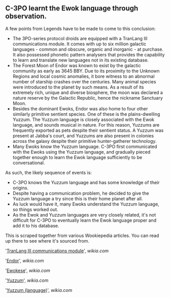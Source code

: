 ## C-3PO learnt the Ewok language through observation. ##

A few points from Legends have to be made to come to this conclusion:

 - The 3PO-series protocol droids are equipped with a TranLang III communications module. It comes with up to six million galactic languages - common and obscure, organic and inorganic - at purchase. It also possessed phonetic pattern analysers that provides the capability to learn and translate new languages not in its existing database.
 - The Forest Moon of Endor was known to exist by the galactic community as early as 3645 BBY. Due to its proximity to the Unknown Regions and local cosmic anomalies, it bore witness to an abnormal number of starship crashes over the centuries. Many animal species were introduced to the planet by such means. As a result of its extremely rich, unique and diverse biosphere, the moon was declared a nature reserve by the Galactic Republic, hence the nickname Sanctuary Moon.
 - Besides the dominant Ewoks, Endor was also home to four other similarly primitive sentient species. One of these is the plains-dwelling Yuzzum. The Yuzzum language is closely associated with the Ewok language, and sounds musical in nature. For this reason, Yuzzums are frequently exported as pets despite their sentient status. A Yuzzum was present at Jabba's court, and Yuzzums are also present in colonies across the galaxy despite their primitive hunter-gatherer technology.
 - Many Ewoks know the Yuzzum language. C-3PO first communicated with the Ewoks using the Yuzzum language, and gradually pieced together enough to learn the Ewok language sufficiently to be conversational.

As such, the likely sequence of events is:

 - C-3PO knows the Yuzzum language and has some knowledge of their origins.
 - Despite having a communication problem, he decided to give the Yuzzum language a try since this is their home planet after all.
 - As luck would have it, many Ewoks understand the Yuzzum language, so things worked out.
 - As the Ewok and Yuzzum languages are very closely related, it's not difficult for C-3PO to eventually learn the Ewok language proper and add it to his database.

This is scraped together from various Wookiepedia articles. You can read up there to see where it's sourced from.

'[TranLang III communications module](http://starwars.wikia.com/wiki/TranLang_III_communications_module)', *wikia.com*

'[Endor](http://starwars.wikia.com/wiki/Endor/Legends)', *wikia.com*

'[Ewokese](http://starwars.wikia.com/wiki/Ewokese/Legends)', *wikia.com*

'[Yuzzum](http://starwars.wikia.com/wiki/Yuzzum/Legends)', *wikia.com*

'[Yuzzum (language)](http://starwars.wikia.com/wiki/Yuzzum_language)', *wikia.com*
